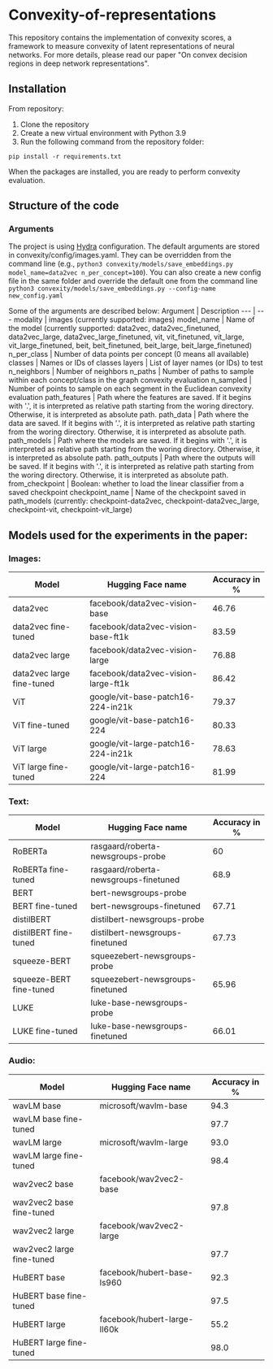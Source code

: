 # Convexity-of-representations
This repository contains the implementation of convexity scores, a framework to measure convexity of latent representations of neural networks. For more details, please read our paper "On convex decision regions in deep network representations".

## Installation
From repository:
1. Clone the repository
2. Create a new virtual environment with Python 3.9
3. Run the following command from the repository folder:

```shell
pip install -r requirements.txt
```

When the packages are installed, you are ready to perform convexity evaluation.

## Structure of the code
### Arguments
The project is using [Hydra](https://hydra.cc/docs/intro/) configuration. The default arguments are stored in convexity/config/images.yaml. They can be overridden from the command line (e.g., `python3 convexity/models/save_embeddings.py model_name=data2vec n_per_concept=100`). You can also create a new config file in the same folder and override the default one from the command line
`python3 convexity/models/save_embeddings.py --config-name new_config.yaml`

Some of the arguments are described below:
Argument | Description
--- | ---
modality | images (currently supported: images)
model_name | Name of the model (currently supported: data2vec, data2vec_finetuned, data2vec_large, data2vec_large_finetuned, vit, vit_finetuned, vit_large, vit_large_finetuned, beit, beit_finetuned, beit_large, beit_large_finetuned)
n_per_class | Number of data points per concept (0 means all available)
classes | Names or IDs of classes
layers | List of layer names (or IDs) to test
n_neighbors | Number of neighbors
n_paths | Number of paths to sample within each concept/class in the graph convexity evaluation
n_sampled | Number of points to sample on each segment in the Euclidean convexity evaluation
path_features | Path where the features are saved. If it begins with '.', it is interpreted as relative path starting from the woring directory. Otherwise, it is interpreted as absolute path.
path_data | Path where the data are saved. If it begins with '.', it is interpreted as relative path starting from the woring directory. Otherwise, it is interpreted as absolute path.
path_models | Path where the models are saved. If it begins with '.', it is interpreted as relative path starting from the woring directory. Otherwise, it is interpreted as absolute path.
path_outputs | Path where the outputs will be saved. If it begins with '.', it is interpreted as relative path starting from the woring directory. Otherwise, it is interpreted as absolute path.
from_checkpoint | Boolean: whether to load the linear classifier from a saved checkpoint
checkpoint_name | Name of the checkpoint saved in path_models (currently: checkpoint-data2vec, checkpoint-data2vec_large, checkpoint-vit, checkpoint-vit_large) 




## Models used for the experiments in the paper:
### Images:

|Model	|	Hugging Face name |	Accuracy in % |
|-------|-------------------------|--------------|
| data2vec | facebook/data2vec-vision-base |	46.76 |
| data2vec fine-tuned | facebook/data2vec-vision-base-ft1k |	83.59 |
| data2vec large | facebook/data2vec-vision-large | 76.88 |
| data2vec large fine-tuned | facebook/data2vec-vision-large-ft1k | 86.42 |
| ViT	| google/vit-base-patch16-224-in21k | 79.37 |
| ViT fine-tuned | google/vit-base-patch16-224 | 80.33 |
| ViT large | google/vit-large-patch16-224-in21k | 78.63 |
| ViT large fine-tuned | google/vit-large-patch16-224 | 81.99 |


### Text:

|Model	|	Hugging Face name |	Accuracy in % |
|-------|-------------------------|--------------|
| RoBERTa | rasgaard/roberta-newsgroups-probe	|	60	|
| RoBERTa fine-tuned |	rasgaard/roberta-newsgroups-finetuned	|	68.9	|
| BERT | bert-newsgroups-probe	|		|
| BERT fine-tuned | bert-newsgroups-finetuned	|	67.71	|
| distilBERT |	distilbert-newsgroups-probe	|		|
| distilBERT fine-tuned |	distilbert-newsgroups-finetuned	|	67.73	|
| squeeze-BERT |	squeezebert-newsgroups-probe 	|		|
| squeeze-BERT fine-tuned |	squeezebert-newsgroups-finetuned 	|	65.96	|
| LUKE |	luke-base-newsgroups-probe	|	|
| LUKE fine-tuned | luke-base-newsgroups-finetuned	|	66.01	|


### Audio:

|Model	|	Hugging Face name |	Accuracy in % |
|-------|-------------------------|--------------|
| wavLM base |	microsoft/wavlm-base |	94.3 |
| wavLM base fine-tuned	|	|	97.7 |	
| wavLM large |	microsoft/wavlm-large	|	93.0	|
| wavLM large fine-tuned |	|	98.4	|
| wav2vec2 base | facebook/wav2vec2-base	|	 	|
| wav2vec2 base fine-tuned |	|	97.8	|
| wav2vec2 large | facebook/wav2vec2-large	|	 	|
| wav2vec2 large fine-tuned |	|	97.7	|
| HuBERT base | facebook/hubert-base-ls960	|	 92.3	|
| HuBERT base fine-tuned | 	|	97.5 	|
| HuBERT large | facebook/hubert-large-ll60k	|	55.2 	|
| HuBERT large fine-tuned | 	|	98.0 	|


